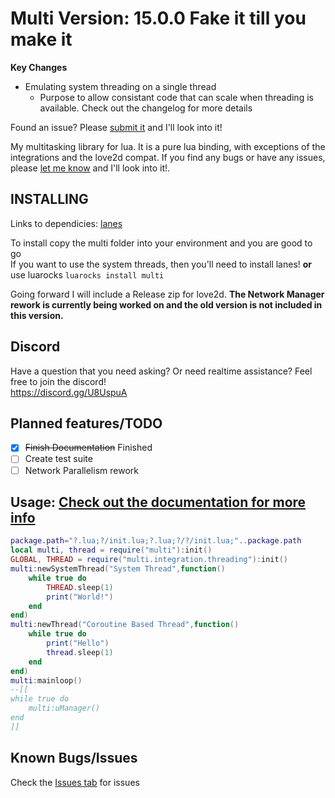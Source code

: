 # Multi Version: 15.0.0 Fake it till you make it
**Key Changes**
- Emulating system threading on a single thread
    - Purpose to allow consistant code that can scale when threading is available. Check out the changelog for more details

Found an issue? Please [submit it](https://github.com/rayaman/multi/issues) and I'll look into it!

My multitasking library for lua. It is a pure lua binding, with exceptions of the integrations and the love2d compat. If you find any bugs or have any issues, please [let me know](https://github.com/rayaman/multi/issues) and I'll look into it!.

INSTALLING
----------
Links to dependicies:
[lanes](https://github.com/LuaLanes/lanes)

To install copy the multi folder into your environment and you are good to go</br>
If you want to use the system threads, then you'll need to install lanes!
**or** use luarocks `luarocks install multi`

Going forward I will include a Release zip for love2d.
**The Network Manager rework is currently being worked on and the old version is not included in this version.**

Discord
-------
Have a question that you need asking? Or need realtime assistance? Feel free to join the discord!</br>
https://discord.gg/U8UspuA</br>

Planned features/TODO
---------------------
- [x] ~~Finish Documentation~~ Finished
- [ ] Create test suite
- [ ] Network Parallelism rework

Usage: [Check out the documentation for more info](https://github.com/rayaman/multi/blob/master/Documentation.md)</br>
-----
```lua
package.path="?.lua;?/init.lua;?.lua;?/?/init.lua;"..package.path
local multi, thread = require("multi"):init()
GLOBAL, THREAD = require("multi.integration.threading"):init()
multi:newSystemThread("System Thread",function()
    while true do
        THREAD.sleep(1)
        print("World!")
    end
end)
multi:newThread("Coroutine Based Thread",function()
    while true do
        print("Hello")
        thread.sleep(1)
    end
end)
multi:mainloop()
--[[
while true do
    multi:uManager()
end
]]
```

Known Bugs/Issues
-----------------
Check the [Issues tab](https://github.com/rayaman/multi/issues) for issues
